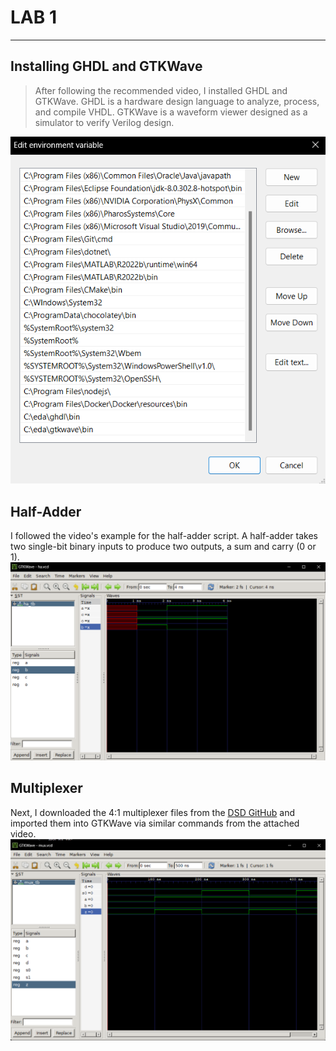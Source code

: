 # LAB 1 
-------------------------------------------
## Installing GHDL and GTKWave

>After following the recommended video, I installed GHDL and GTKWave. GHDL is a hardware design language to analyze, process, and compile VHDL. GTKWave is a waveform viewer designed as a simulator to verify Verilog design.

![Environment Variables to GTK and GHDL](path.png)

## Half-Adder

I followed the video's example for the half-adder script. A half-adder takes two single-bit binary inputs to produce two outputs, a sum and carry (0 or 1). 
![GTKWave Half Adder](ha_tb.png)

## Multiplexer

Next, I downloaded the 4:1 multiplexer files from the [DSD GitHub](https://github.com/kevinwlu/dsd/tree/master/ghdl) and imported them into GTKWave via similar commands from the attached video. 
![GTKWave 4:1 Multiplexer](mux.png)